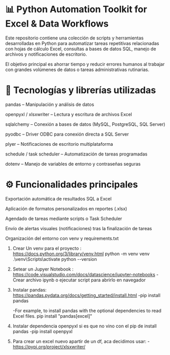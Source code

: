 # 📊 Python Automation Toolkit for Excel & Data Workflows
Este repositorio contiene una colección de scripts y herramientas desarrolladas en Python para automatizar tareas repetitivas relacionadas con hojas de cálculo Excel, consultas a bases de datos SQL, manejo de archivos y notificaciones de escritorio.

El objetivo principal es ahorrar tiempo y reducir errores humanos al trabajar con grandes volúmenes de datos o tareas administrativas rutinarias.

# 🔧 Tecnologías y librerías utilizadas
pandas – Manipulación y análisis de datos

openpyxl / xlsxwriter – Lectura y escritura de archivos Excel

sqlalchemy – Conexión a bases de datos (MySQL, PostgreSQL, SQL Server)

pyodbc – Driver ODBC para conexión directa a SQL Server

plyer – Notificaciones de escritorio multiplataforma

schedule / task scheduler – Automatización de tareas programadas

dotenv – Manejo de variables de entorno y contraseñas seguras

# ⚙️ Funcionalidades principales
Exportación automática de resultados SQL a Excel

Aplicación de formatos personalizados en reportes (.xlsx)

Agendado de tareas mediante scripts o Task Scheduler

Envío de alertas visuales (notificaciones) tras la finalización de tareas

Organización del entorno con venv y requirements.txt

1) Crear Un venv para el proyecto : https://docs.python.org/3/library/venv.html
    python -m venv venv
    .\venv\Scripts\activate
    python --version

2) Setear un Jupyer Notebook : https://code.visualstudio.com/docs/datascience/jupyter-notebooks
    -Crear archivo ipynb o ejecutar script para abrirlo en navegador

3) Instalar pandas: https://pandas.pydata.org/docs/getting_started/install.html 
    -pip install pandas

   -For example, to install pandas with the optional dependencies to read Excel files.
    pip install "pandas[excel]"

4) Instalar dependencia openpyxl si es que no vino con el pip de install pandas
    -pip install openpyxl

5) Para crear un excel nuevo apartir de un df, aca decidimos usar: 
    -https://pypi.org/project/xlsxwriter/
    
